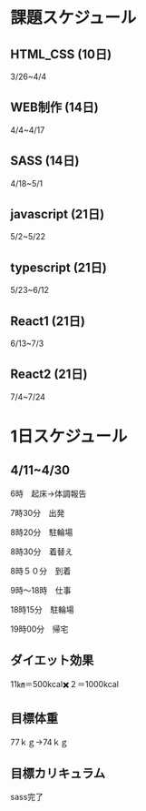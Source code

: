 # 課題スケジュール

## HTML_CSS  (10日)

3/26~4/4

## WEB制作  (14日)

4/4~4/17

## SASS  (14日)

4/18~5/1

## javascript  (21日)

5/2~5/22

## typescript  (21日)

5/23~6/12

## React1  (21日)

6/13~7/3

## React2  (21日)

7/4~7/24

# 1日スケジュール

## 4/11~4/30

6時　起床→体調報告

7時30分　出発

8時20分　駐輪場

8時30分　着替え

8時５０分　到着

9時〜18時　仕事

18時15分　駐輪場

19時00分　帰宅

## ダイエット効果

11㎞＝500kcal✖️２＝1000kcal

## 目標体重

77ｋｇ→74ｋｇ

## 目標カリキュラム

sass完了

